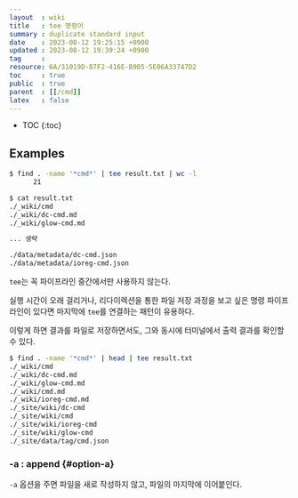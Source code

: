 ```yaml
---
layout  : wiki
title   : tee 명령어
summary : duplicate standard input
date    : 2023-08-12 19:25:15 +0900
updated : 2023-08-12 19:39:24 +0900
tag     : 
resource: 6A/31019D-87F2-416E-B905-5E06A33747D2
toc     : true
public  : true
parent  : [[/cmd]]
latex   : false
---
```

* TOC
{:toc}

## Examples

```bash
$ find . -name '*cmd*' | tee result.txt | wc -l
      21

$ cat result.txt 
./_wiki/cmd
./_wiki/dc-cmd.md
./_wiki/glow-cmd.md

... 생략

./data/metadata/dc-cmd.json
./data/metadata/ioreg-cmd.json
```

`tee`는 꼭 파이프라인 중간에서만 사용하지 않는다.

실행 시간이 오래 걸리거나, 리다이렉션을 통한 파일 저장 과정을 보고 싶은 명령 파이프라인이 있다면 마지막에 `tee`를 연결하는 패턴이 유용하다.

이렇게 하면 결과를 파일로 저장하면서도, 그와 동시에 터미널에서 출력 결과를 확인할 수 있다.

```bash
$ find . -name '*cmd*' | head | tee result.txt
./_wiki/cmd
./_wiki/dc-cmd.md
./_wiki/glow-cmd.md
./_wiki/cmd.md
./_wiki/ioreg-cmd.md
./_site/wiki/dc-cmd
./_site/wiki/cmd
./_site/wiki/ioreg-cmd
./_site/wiki/glow-cmd
./_site/data/tag/cmd.json
```

### -a : append {#option-a}

`-a` 옵션을 주면 파일을 새로 작성하지 않고, 파일의 마지막에 이어붙인다.

